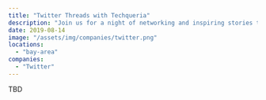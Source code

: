 ```yaml
---
title: "Twitter Threads with Techqueria"
description: "Join us for a night of networking and inspiring stories told by Latinx in Tech hosted by Twitter."
date: 2019-08-14
image: "/assets/img/companies/twitter.png"
locations:
  - "bay-area"
companies:
  - "Twitter"
---
```


TBD
